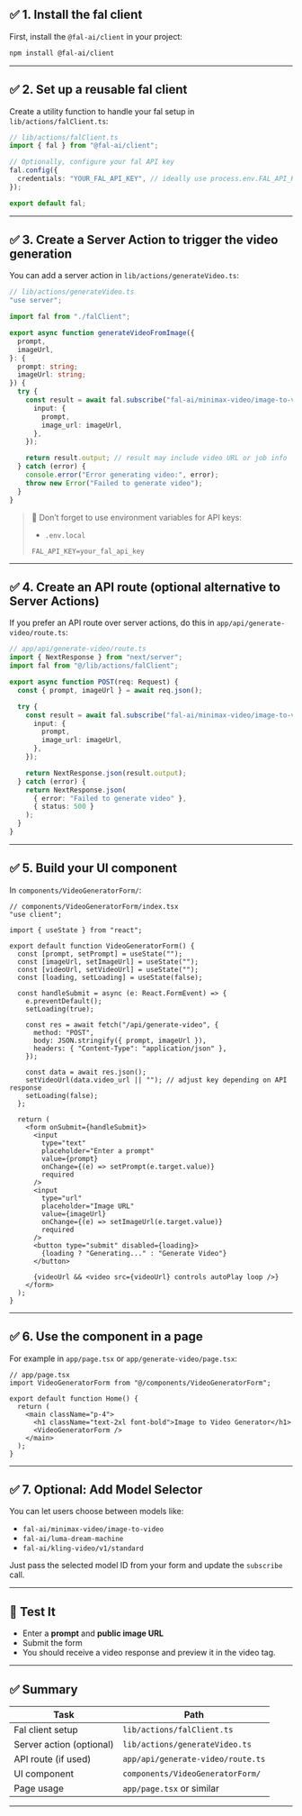 ## ✅ 1. **Install the fal client**

First, install the `@fal-ai/client` in your project:

```bash
npm install @fal-ai/client
```

---

## ✅ 2. **Set up a reusable fal client**

Create a utility function to handle your fal setup in `lib/actions/falClient.ts`:

```ts
// lib/actions/falClient.ts
import { fal } from "@fal-ai/client";

// Optionally, configure your fal API key
fal.config({
  credentials: "YOUR_FAL_API_KEY", // ideally use process.env.FAL_API_KEY
});

export default fal;
```

---

## ✅ 3. **Create a Server Action to trigger the video generation**

You can add a server action in `lib/actions/generateVideo.ts`:

```ts
// lib/actions/generateVideo.ts
"use server";

import fal from "./falClient";

export async function generateVideoFromImage({
  prompt,
  imageUrl,
}: {
  prompt: string;
  imageUrl: string;
}) {
  try {
    const result = await fal.subscribe("fal-ai/minimax-video/image-to-video", {
      input: {
        prompt,
        image_url: imageUrl,
      },
    });

    return result.output; // result may include video URL or job info
  } catch (error) {
    console.error("Error generating video:", error);
    throw new Error("Failed to generate video");
  }
}
```

> 🔐 Don’t forget to use environment variables for API keys:
>
> - `.env.local`
>
> ```env
> FAL_API_KEY=your_fal_api_key
> ```

---

## ✅ 4. **Create an API route (optional alternative to Server Actions)**

If you prefer an API route over server actions, do this in `app/api/generate-video/route.ts`:

```ts
// app/api/generate-video/route.ts
import { NextResponse } from "next/server";
import fal from "@/lib/actions/falClient";

export async function POST(req: Request) {
  const { prompt, imageUrl } = await req.json();

  try {
    const result = await fal.subscribe("fal-ai/minimax-video/image-to-video", {
      input: {
        prompt,
        image_url: imageUrl,
      },
    });

    return NextResponse.json(result.output);
  } catch (error) {
    return NextResponse.json(
      { error: "Failed to generate video" },
      { status: 500 }
    );
  }
}
```

---

## ✅ 5. **Build your UI component**

In `components/VideoGeneratorForm/`:

```tsx
// components/VideoGeneratorForm/index.tsx
"use client";

import { useState } from "react";

export default function VideoGeneratorForm() {
  const [prompt, setPrompt] = useState("");
  const [imageUrl, setImageUrl] = useState("");
  const [videoUrl, setVideoUrl] = useState("");
  const [loading, setLoading] = useState(false);

  const handleSubmit = async (e: React.FormEvent) => {
    e.preventDefault();
    setLoading(true);

    const res = await fetch("/api/generate-video", {
      method: "POST",
      body: JSON.stringify({ prompt, imageUrl }),
      headers: { "Content-Type": "application/json" },
    });

    const data = await res.json();
    setVideoUrl(data.video_url || ""); // adjust key depending on API response
    setLoading(false);
  };

  return (
    <form onSubmit={handleSubmit}>
      <input
        type="text"
        placeholder="Enter a prompt"
        value={prompt}
        onChange={(e) => setPrompt(e.target.value)}
        required
      />
      <input
        type="url"
        placeholder="Image URL"
        value={imageUrl}
        onChange={(e) => setImageUrl(e.target.value)}
        required
      />
      <button type="submit" disabled={loading}>
        {loading ? "Generating..." : "Generate Video"}
      </button>

      {videoUrl && <video src={videoUrl} controls autoPlay loop />}
    </form>
  );
}
```

---

## ✅ 6. **Use the component in a page**

For example in `app/page.tsx` or `app/generate-video/page.tsx`:

```tsx
// app/page.tsx
import VideoGeneratorForm from "@/components/VideoGeneratorForm";

export default function Home() {
  return (
    <main className="p-4">
      <h1 className="text-2xl font-bold">Image to Video Generator</h1>
      <VideoGeneratorForm />
    </main>
  );
}
```

---

## ✅ 7. **Optional: Add Model Selector**

You can let users choose between models like:

- `fal-ai/minimax-video/image-to-video`
- `fal-ai/luma-dream-machine`
- `fal-ai/kling-video/v1/standard`

Just pass the selected model ID from your form and update the `subscribe` call.

---

## 🧪 Test It

- Enter a **prompt** and **public image URL**
- Submit the form
- You should receive a video response and preview it in the video tag.

---

## ✅ Summary

| Task                     | Path                              |
| ------------------------ | --------------------------------- |
| Fal client setup         | `lib/actions/falClient.ts`        |
| Server action (optional) | `lib/actions/generateVideo.ts`    |
| API route (if used)      | `app/api/generate-video/route.ts` |
| UI component             | `components/VideoGeneratorForm/`  |
| Page usage               | `app/page.tsx` or similar         |

---
